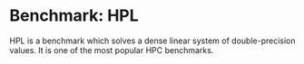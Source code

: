 # Benchmark: HPL
HPL is a benchmark which solves a dense linear system of double-precision values. It is one of the most popular HPC benchmarks.<br>

